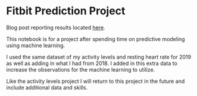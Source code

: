 # Fitbit Prediction Project

Blog post reporting results located [here](https://nealwhitlock.github.io/2020-02-06-RHR-Predictions/).

This notebook is for a project after spending time on predictive modeling using machine learning.

I used the same dataset of my activity levels and resting heart rate for 2019 as well as adding in what I had from 2018. I added in this extra data to increase the observations for the machine learning to utilize.

Like the activity levels project I will return to this project in the future and include additional data and skills. 
